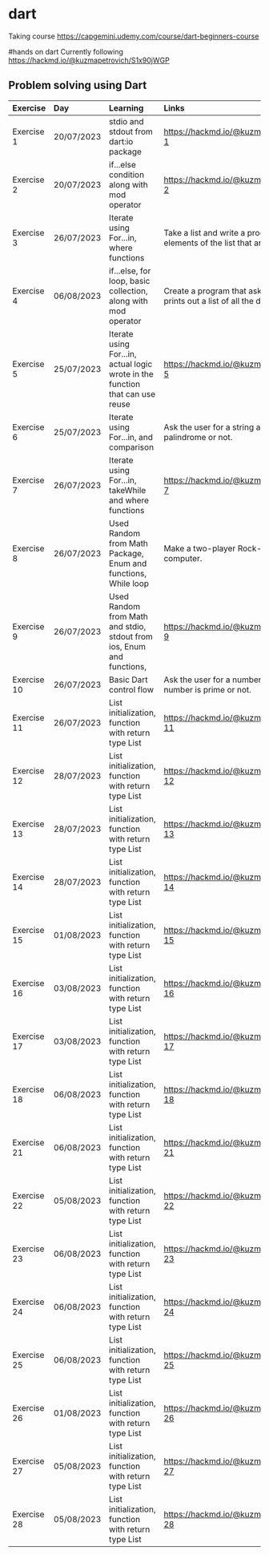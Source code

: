 # dart
Taking course https://capgemini.udemy.com/course/dart-beginners-course

#hands on dart
Currently following https://hackmd.io/@kuzmapetrovich/S1x90jWGP

## Problem solving using Dart

| Exercise                   | Day                  | Learning               | Links                   | 
| :---                 |  :---                 |   :---                 |     :---                 |    
| Exercise 1 | 20/07/2023                |  stdio and stdout from dart:io package                  |  https://hackmd.io/@kuzmapetrovich/S1x90jWGP#Exercise-1                     |
| Exercise 2 | 20/07/2023                |  if...else condition along with mod operator                  |  https://hackmd.io/@kuzmapetrovich/S1x90jWGP#Exercise-2                     |
| Exercise 3 | 26/07/2023                |  Iterate using For...in,  where functions                  |  Take a list and write a program that prints out all the elements of the list that are less than 5.                     |
| Exercise 4 | 06/08/2023                |  if...else, for loop, basic collection, along with mod operator                  |  Create a program that asks the user for a number and then prints out a list of all the divisors of that number.                     |
| Exercise 5 | 25/07/2023                |  Iterate using For...in, actual logic wrote in the function that can use reuse                  |  https://hackmd.io/@kuzmapetrovich/S1x90jWGP#Exercise-5                     |
| Exercise 6 | 25/07/2023                |  Iterate using For...in, and comparison                  |  Ask the user for a string and print out whether this string is a palindrome or not.                     |
| Exercise 7 | 26/07/2023                |  Iterate using For...in, takeWhile and where functions                  |  https://hackmd.io/@kuzmapetrovich/S1x90jWGP#Exercise-7                     | 
| Exercise 8 | 26/07/2023                |  Used Random from Math Package, Enum and functions, While loop                  |  Make a two-player Rock-Paper-Scissors game against computer.                     | 
| Exercise 9 | 26/07/2023                |  Used Random from Math and stdio, stdout from ios, Enum and functions,                   |  https://hackmd.io/@kuzmapetrovich/S1x90jWGP#Exercise-9                     | 
| Exercise 10 | 26/07/2023                |  Basic Dart control flow                   |  Ask the user for a number and determine whether the number is prime or not.                     | 
| Exercise 11 | 26/07/2023                |  List initialization, function with return type List<int>                   |  https://hackmd.io/@kuzmapetrovich/S1x90jWGP#Exercise-11                     | 
| Exercise 12| 28/07/2023                |  List initialization, function with return type List<int>                   |  https://hackmd.io/@kuzmapetrovich/S1x90jWGP#Exercise-12                     |
| Exercise 13 | 28/07/2023                |  List initialization, function with return type List<int>                   |  https://hackmd.io/@kuzmapetrovich/S1x90jWGP#Exercise-13                     |
| Exercise 14 | 28/07/2023                |  List initialization, function with return type List<int>                   |  https://hackmd.io/@kuzmapetrovich/S1x90jWGP#Exercise-14                     |
| Exercise 15 | 01/08/2023                |  List initialization, function with return type List<int>                   |  https://hackmd.io/@kuzmapetrovich/S1x90jWGP#Exercise-15                     |
| Exercise 16 | 03/08/2023                |  List initialization, function with return type List<int>                   |  https://hackmd.io/@kuzmapetrovich/S1x90jWGP#Exercise-16                     |
| Exercise 17 | 03/08/2023                |  List initialization, function with return type List<int>                   |  https://hackmd.io/@kuzmapetrovich/S1x90jWGP#Exercise-17                     |
| Exercise 18 | 06/08/2023                |  List initialization, function with return type List<int>                   |  https://hackmd.io/@kuzmapetrovich/S1x90jWGP#Exercise-18                     |
| Exercise 21 | 06/08/2023                |  List initialization, function with return type List<int>                   |  https://hackmd.io/@kuzmapetrovich/S1x90jWGP#Exercise-21                     |
| Exercise 22 | 05/08/2023                |  List initialization, function with return type List<int>                   |  https://hackmd.io/@kuzmapetrovich/S1x90jWGP#Exercise-22                     |
| Exercise 23 | 06/08/2023                |  List initialization, function with return type List<int>                   |  https://hackmd.io/@kuzmapetrovich/S1x90jWGP#Exercise-23                     |
| Exercise 24 | 06/08/2023                |  List initialization, function with return type List<int>                   |  https://hackmd.io/@kuzmapetrovich/S1x90jWGP#Exercise-24                     |
| Exercise 25 | 06/08/2023                |  List initialization, function with return type List<int>                   |  https://hackmd.io/@kuzmapetrovich/S1x90jWGP#Exercise-25                     |
| Exercise 26 | 01/08/2023                |  List initialization, function with return type List<int>                   |  https://hackmd.io/@kuzmapetrovich/S1x90jWGP#Exercise-26                     |
| Exercise 27 | 05/08/2023                |  List initialization, function with return type List<int>                   |  https://hackmd.io/@kuzmapetrovich/S1x90jWGP#Exercise-27                     |
| Exercise 28 | 05/08/2023                |  List initialization, function with return type List<int>                   |  https://hackmd.io/@kuzmapetrovich/S1x90jWGP#Exercise-28                     |
